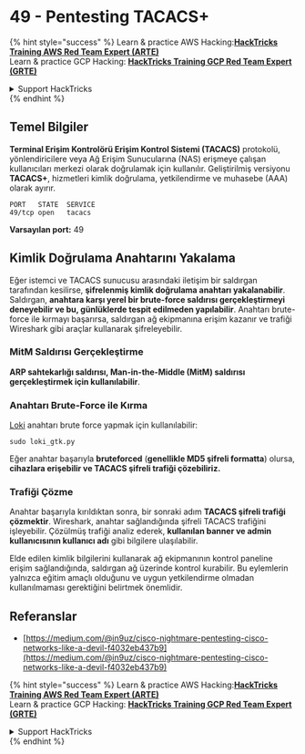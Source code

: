 # 49 - Pentesting TACACS+

{% hint style="success" %}
Learn & practice AWS Hacking:<img src="/.gitbook/assets/arte.png" alt="" data-size="line">[**HackTricks Training AWS Red Team Expert (ARTE)**](https://training.hacktricks.xyz/courses/arte)<img src="/.gitbook/assets/arte.png" alt="" data-size="line">\
Learn & practice GCP Hacking: <img src="/.gitbook/assets/grte.png" alt="" data-size="line">[**HackTricks Training GCP Red Team Expert (GRTE)**<img src="/.gitbook/assets/grte.png" alt="" data-size="line">](https://training.hacktricks.xyz/courses/grte)

<details>

<summary>Support HackTricks</summary>

* Check the [**subscription plans**](https://github.com/sponsors/carlospolop)!
* **Join the** 💬 [**Discord group**](https://discord.gg/hRep4RUj7f) or the [**telegram group**](https://t.me/peass) or **follow** us on **Twitter** 🐦 [**@hacktricks\_live**](https://twitter.com/hacktricks\_live)**.**
* **Share hacking tricks by submitting PRs to the** [**HackTricks**](https://github.com/carlospolop/hacktricks) and [**HackTricks Cloud**](https://github.com/carlospolop/hacktricks-cloud) github repos.

</details>
{% endhint %}

## Temel Bilgiler

**Terminal Erişim Kontrolörü Erişim Kontrol Sistemi (TACACS)** protokolü, yönlendiricilere veya Ağ Erişim Sunucularına (NAS) erişmeye çalışan kullanıcıları merkezi olarak doğrulamak için kullanılır. Geliştirilmiş versiyonu **TACACS+**, hizmetleri kimlik doğrulama, yetkilendirme ve muhasebe (AAA) olarak ayırır.
```
PORT   STATE  SERVICE
49/tcp open   tacacs
```
**Varsayılan port:** 49

## Kimlik Doğrulama Anahtarını Yakalama

Eğer istemci ve TACACS sunucusu arasındaki iletişim bir saldırgan tarafından kesilirse, **şifrelenmiş kimlik doğrulama anahtarı yakalanabilir**. Saldırgan, **anahtara karşı yerel bir brute-force saldırısı gerçekleştirmeyi deneyebilir ve bu, günlüklerde tespit edilmeden yapılabilir**. Anahtarı brute-force ile kırmayı başarırsa, saldırgan ağ ekipmanına erişim kazanır ve trafiği Wireshark gibi araçlar kullanarak şifreleyebilir.

### MitM Saldırısı Gerçekleştirme

**ARP sahtekarlığı saldırısı, Man-in-the-Middle (MitM) saldırısı gerçekleştirmek için kullanılabilir**.

### Anahtarı Brute-Force ile Kırma

[Loki](https://c0decafe.de/svn/codename\_loki/trunk/) anahtarı brute force yapmak için kullanılabilir:
```
sudo loki_gtk.py
```
Eğer anahtar başarıyla **bruteforced** (**genellikle MD5 şifreli formatta**) olursa, **cihazlara erişebilir ve TACACS şifreli trafiği çözebiliriz.**

### Trafiği Çözme
Anahtar başarıyla kırıldıktan sonra, bir sonraki adım **TACACS şifreli trafiği çözmektir**. Wireshark, anahtar sağlandığında şifreli TACACS trafiğini işleyebilir. Çözülmüş trafiği analiz ederek, **kullanılan banner ve admin kullanıcısının kullanıcı adı** gibi bilgilere ulaşılabilir.

Elde edilen kimlik bilgilerini kullanarak ağ ekipmanının kontrol paneline erişim sağlandığında, saldırgan ağ üzerinde kontrol kurabilir. Bu eylemlerin yalnızca eğitim amaçlı olduğunu ve uygun yetkilendirme olmadan kullanılmaması gerektiğini belirtmek önemlidir.

## Referanslar

* [https://medium.com/@in9uz/cisco-nightmare-pentesting-cisco-networks-like-a-devil-f4032eb437b9](https://medium.com/@in9uz/cisco-nightmare-pentesting-cisco-networks-like-a-devil-f4032eb437b9)


{% hint style="success" %}
Learn & practice AWS Hacking:<img src="/.gitbook/assets/arte.png" alt="" data-size="line">[**HackTricks Training AWS Red Team Expert (ARTE)**](https://training.hacktricks.xyz/courses/arte)<img src="/.gitbook/assets/arte.png" alt="" data-size="line">\
Learn & practice GCP Hacking: <img src="/.gitbook/assets/grte.png" alt="" data-size="line">[**HackTricks Training GCP Red Team Expert (GRTE)**<img src="/.gitbook/assets/grte.png" alt="" data-size="line">](https://training.hacktricks.xyz/courses/grte)

<details>

<summary>Support HackTricks</summary>

* Check the [**subscription plans**](https://github.com/sponsors/carlospolop)!
* **Join the** 💬 [**Discord group**](https://discord.gg/hRep4RUj7f) or the [**telegram group**](https://t.me/peass) or **follow** us on **Twitter** 🐦 [**@hacktricks\_live**](https://twitter.com/hacktricks\_live)**.**
* **Share hacking tricks by submitting PRs to the** [**HackTricks**](https://github.com/carlospolop/hacktricks) and [**HackTricks Cloud**](https://github.com/carlospolop/hacktricks-cloud) github repos.

</details>
{% endhint %}

